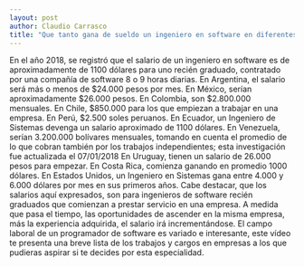 ```yaml
---
layout: post
author: Claudio Carrasco
title: "Que tanto gana de sueldo un ingeniero en software en diferentes regiones de América"
---
```

En el año 2018, se registró que el salario de un ingeniero en software es de aproximadamente de 1100 dólares para uno recién graduado, contratado por una compañía de software 8 o 9 horas diarias.
En Argentina, el salario será más o menos de $24.000 pesos por mes.
En México, serían aproximadamente $26.000 pesos.
En Colombia, son $2.800.000 mensuales.
En Chile, $850.000 para los que empiezan a trabajar en una empresa.
En Perú, $2.500 soles peruanos.
En Ecuador, un Ingeniero de Sistemas devenga un salario aproximado de 1100 dólares.
En Venezuela, serían 3.200.000 bolívares mensuales, tomando en cuenta el promedio de lo que cobran también por los trabajos independientes; esta investigación fue actualizada el 07/01/2018
En Uruguay, tienen un salario de 26.000 pesos para empezar.
En Costa Rica, comienza ganando en promedio 1000 dólares.
En Estados Unidos, un Ingeniero en Sistemas gana entre 4.000 y 6.000 dólares por mes en sus primeros años.
Cabe destacar, que los salarios aquí expresados, son para ingenieros de software recién graduados que comienzan a prestar servicio en una empresa. A medida que pasa el tiempo, las oportunidades de ascender en la misma empresa, más la experiencia adquirida, el salario irá incrementándose.
El campo laboral de un programador de software es variado e interesante, este vídeo te presenta una breve lista de los trabajos y cargos en empresas a los que pudieras aspirar si te decides por esta especialidad.



[jekyll-docs]: http://jekyllrb.com/docs/home
[jekyll-gh]:   https://github.com/jekyll/jekyll
[jekyll-talk]: https://talk.jekyllrb.com/
